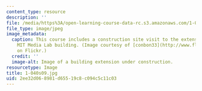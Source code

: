 ```yaml
---
content_type: resource
description: ''
file: /media/https%3A/open-learning-course-data-rc.s3.amazonaws.com/1-040-project-management-spring-2009/2ee32d068981d65519c8c094c5c11c03_1-040s09.jpg
file_type: image/jpeg
image_metadata:
  caption: This course includes a construction site visit to the extension of the
    MIT Media Lab building. (Image courtesy of [conbon33](http://www.flickr.com/photos/conbon/3053158490/)
    on Flickr.)
  credit: ''
  image-alt: Image of a building extension under construction.
resourcetype: Image
title: 1-040s09.jpg
uid: 2ee32d06-8981-d655-19c8-c094c5c11c03
---
```

